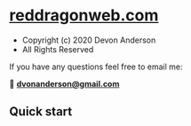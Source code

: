 # [reddragonweb.com](https://reddragonweb.com)

- Copyright (c) 2020 Devon Anderson
- All Rights Reserved

If you have any questions feel free to email me:

🚀 **dvonanderson@gmail.com**

##  Quick start
